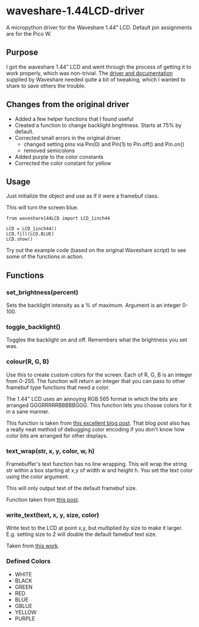 # waveshare-1.44LCD-driver
A micropython driver for the Waveshare 1.44" LCD. Default pin assignments are for the Pico W.

## Purpose
I got the waveshare 1.44" LCD and went through the process of getting it to work properly, which was non-trivial. The [driver and documentation](https://www.waveshare.com/wiki/Pico-LCD-1.44) supplied by Waveshare needed quite a bit of tweaking, which I wanted to share to save others the trouble. 

## Changes from the original driver
- Added a few helper functions that I found useful
- Created a function to change backlight brightness. Starts at 75% by default.
- Corrected small errors in the original driver 
    - changed setting pins via Pin(0) and Pin(1) to Pin.off() and Pin.on()
    - removed semicolons
- Added purple to the color constants
- Corrected the color constant for yellow

## Usage
Just initialize the object and use as if it were a framebuf class.

This will turn the screen blue.

    from waveshare144LCD import LCD_1inch44

    LCD = LCD_1inch44()
    LCD.fill(LCD.BLUE)
    LCD.show()

Try out the example code (based on the original Waveshare script) to see some of the functions in action.

## Functions

### set_brightness(percent)
Sets the backlight intensity as a % of maximum. Argument is an integer 0-100.

### toggle_backlight()
Toggles the backlight on and off. Remembers what the brightness you set was.

### colour(R, G, B)
Use this to create custom colors for the screen. Each of R, G, B is an integer from 0-255. The function will return an integer that you can pass to other framebuf type functions that need a color. 

The 1.44" LCD uses an annoying RGB 565 format in which the bits are arranged GGGRRRRRBBBBBGGG. This function lets you choose colors for it in a sane manner.

This function is taken from [this excellent blog post](https://thepihut.com/blogs/raspberry-pi-tutorials/coding-colour-with-micropython-on-raspberry-pi-pico-displays). That blog post also has a really neat method of debugging color encoding if you don't know how color bits are arranged for other displays.

### text_wrap(str, x, y, color, w, h)
Framebuffer's text function has no line wrapping. This will wrap the string str within a box starting at x,y of width w and height h. You set the text color using the color argument.

This will only output text of the default framebuf size.

Function taken from [this post](https://forum.micropython.org/viewtopic.php?t=4434).

### write_text(text, x, y, size, color)

Write text to the LCD at point x,y, but multiplied by size to make it larger. E.g. setting size to 2 will double the default famebuf text size. 

Taken from [this work](https://github.com/dhargopala/pico-custom-font).

### Defined Colors

- WHITE
- BLACK
- GREEN
- RED
- BLUE
- GBLUE
- YELLOW
- PURPLE
